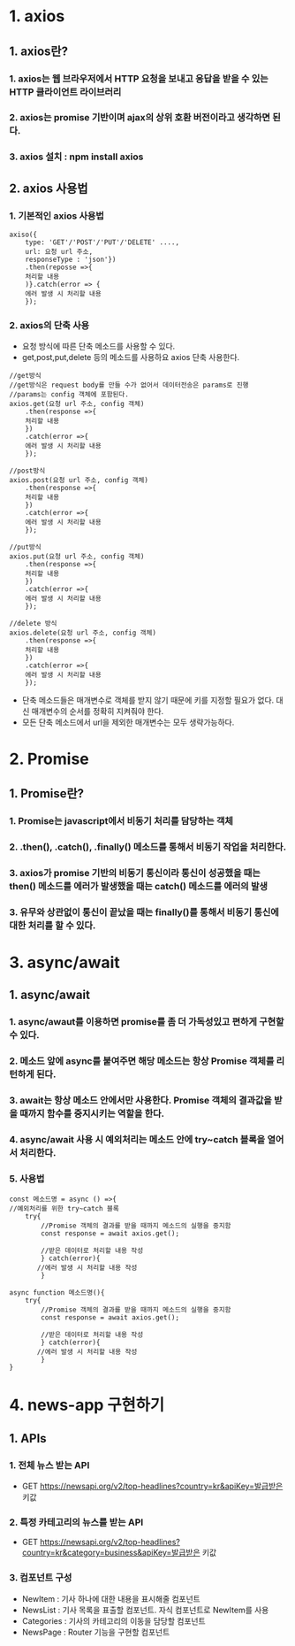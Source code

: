 # 1. axios

## 1. axios란?

### 1. axios는 웹 브라우저에서 HTTP 요청을 보내고 응답을 받을 수 있는 HTTP 클라이언트 라이브러리

### 2. axios는 promise 기반이며 ajax의 상위 호환 버전이라고 생각하면 된다.

### 3. axios 설치 : npm install axios

## 2. axios 사용법

### 1. 기본적인 axios 사용법

```
axiso({
    type: 'GET'/'POST'/'PUT'/'DELETE' ....,
    url: 요청 url 주소,
    responseType : 'json'})
    .then(reposse =>{
    처리할 내용
    )}.catch(error => {
    에러 발생 시 처리할 내용
    });
```

### 2. axios의 단축 사용

- 요청 방식에 따른 단축 메소드를 사용할 수 있다.
- get,post,put,delete 등의 메소드를 사용하요 axios 단축 사용한다.

```
//get방식
//get방식은 request body를 만들 수가 없어서 데이터전송은 params로 진행
//params는 config 객체에 포함된다.
axios.get(요청 url 주소, config 객체)
    .then(response =>{
    처리할 내용
    })
    .catch(error =>{
    에러 발생 시 처리할 내용
    });
    
//post방식
axios.post(요청 url 주소, config 객체)
    .then(response =>{
    처리할 내용
    })
    .catch(error =>{
    에러 발생 시 처리할 내용
    });
    
//put방식
axios.put(요청 url 주소, config 객체)
    .then(response =>{
    처리할 내용
    })
    .catch(error =>{
    에러 발생 시 처리할 내용
    });
    
//delete 방식
axios.delete(요청 url 주소, config 객체)
    .then(response =>{
    처리할 내용
    })
    .catch(error =>{
    에러 발생 시 처리할 내용
    });
```

- 단축 메소드들은 매개변수로 객체를 받지 않기 때문에 키를 지정할 필요가 없다. 대신 매개변수의 순서를 정확히 지켜줘야 한다.
- 모든 단축 메소드에서 url을 제외한 매개변수는 모두 생략가능하다.

# 2. Promise

## 1. Promise란?

### 1. Promise는 javascript에서 비동기 처리를 담당하는 객체

### 2. .then(), .catch(), .finally() 메소드를 통해서 비동기 작업을 처리한다.

### 3. axios가 promise 기반의 비동기 통신이라 통신이 성공했을 때는 then() 메소드를 에러가 발생했을 때는 catch() 메소드를 에러의 발생

### 3. 유무와 상관없이 통신이 끝났을 때는 finally()를 통해서 비동기 통신에 대한 처리를 할 수 있다.

# 3. async/await

## 1. async/await

### 1. async/awaut를 이용하면 promise를 좀 더 가독성있고 편하게 구현할 수 있다.

### 2. 메소드 앞에 async를 붙여주면 해당 메소드는 항상 Promise 객체를 리턴하게 된다.

### 3. await는 항상 메소드 안에서만 사용한다. Promise 객체의 결과값을 받을 때까지 함수를 중지시키는 역할을 한다.

### 4. async/await 사용 시 예외처리는 메소드 안에 try~catch 블록을 열어서 처리한다.

### 5. 사용법

```
const 메소드명 = async () =>{
//예외처리를 위한 try~catch 블록
    try{
        //Promise 객체의 결과를 받을 때까지 메소드의 실행을 중지함
        const response = await axios.get();
        
        //받은 데이터로 처리할 내용 작성
        } catch(error){
       //에러 발생 시 처리할 내용 작성
        }

async function 메소드명(){
    try{
        //Promise 객체의 결과를 받을 때까지 메소드의 실행을 중지함
        const response = await axios.get();
        
        //받은 데이터로 처리할 내용 작성
        } catch(error){
       //에러 발생 시 처리할 내용 작성
        }
}
```
# 4. news-app 구현하기
## 1. APIs
### 1. 전체 뉴스 받는 API
- GET https://newsapi.org/v2/top-headlines?country=kr&apiKey=발급받은 키값
### 2. 특정 카테고리의 뉴스를 받는 API
- GET https://newsapi.org/v2/top-headlines?country=kr&category=business&apiKey=발급받은 키값
### 3. 컴포넌트 구성
- NewItem : 기사 하나에 대한 내용을 표시해줄 컴포넌트
- NewsList : 기사 목록을 표출할 컴포넌트. 자식 컴포넌트로 NewItem를 사용
- Categories : 기사의 카테고리의 이동을 담당할 컴포넌트 
- NewsPage : Router 기능을 구현할 컴포넌트

